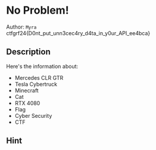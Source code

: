 # No Problem!

Author: `Myra` 
<br>
ctfgrf24{D0nt_put_unn3cec4ry_d4ta_in_y0ur_API_ee4bca}

## Description

Here's the information about:
- Mercedes CLR GTR
- Tesla Cybertruck
- Minecraft
- Cat
- RTX 4080
- Flag
- Cyber Security
- CTF

## Hint